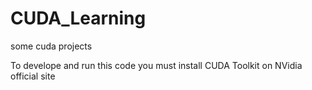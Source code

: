 # CUDA_Learning
some cuda projects

To develope and run this code you must install CUDA Toolkit on NVidia official site
